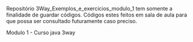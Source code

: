 Repositório 3Way_Exemplos_e_exercicios_modulo_1 tem somente a finalidade de guardar códigos.
Códigos estes feitos em sala de aula para que possa ser consultado futuramente caso preciso.

Modulo 1 - Curso java 3way